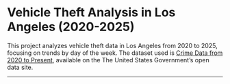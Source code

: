 # Vehicle Theft Analysis in Los Angeles (2020-2025)

This project analyzes vehicle theft data in Los Angeles from 2020 to 2025, focusing on trends by day of the week. The dataset used is [Crime Data from 2020 to Present](https://catalog.data.gov/dataset/crime-data-from-2020-to-present), available on the The United States Government’s open data site.

--- 
